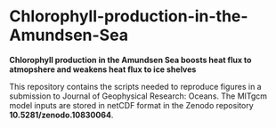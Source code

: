 # Chlorophyll-production-in-the-Amundsen-Sea

**Chlorophyll production in the Amundsen Sea boosts heat flux to atmopshere and weakens heat flux to ice shelves**

This repository contains the scripts needed to reproduce figures in a submission to Journal of Geophysical Research: Oceans.  The MITgcm model inputs are stored in netCDF format in the Zenodo repository **10.5281/zenodo.10830064**.  
